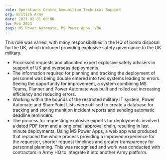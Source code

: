 ```yaml
---
role: Operations Centre Ammunition Technical Support
org: British Army
date: 2021-02-01 00:00
to: Feb 2023
tags: MS Power Automate, MS Power Apps, VBA
---
```


This role was varied, with many responsibilities in the HQ of bomb disposal for the UK, which included providing explosive safety governance to the UK military.
- Processed requests and allocated expert explosive safety advisers in support of UK and overseas deployments.
- The information required for planning and tracking the deployment of personnel was being double entered into two systems leading to errors. Seeing the opportunity for improvement, a system combining MS Teams, Planner and Power Automate was built and rolled out increasing efficiency and reducing errors.
- Working within the bounds of the restricted military IT system, Power Automate and SharePoint Lists were utilised to create a database for tracking and storing munition incident reports and sending automatic deadline reminders.
- The process for requesting explosive experts for deployments involved a dated PDF form and a long email approval chain, resulting in last minute deployments. Using MS Power Apps, a web app was produced that replaced the whole process providing a improved experience for the requester, shorter request timelines and greater transparency for personnel planning. This was recognised and work was conducted with contractors in Army HQ to integrate it into another Army platform.

